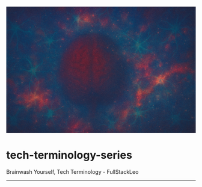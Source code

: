 ![Tech Terminology Series Cover Image](https://raw.githubusercontent.com/fullstackleo777/covers/refs/heads/main/covers/tech-terminology-series/cover_tech-terminology-series.png)

# tech-terminology-series

Brainwash Yourself, Tech Terminology - FullStackLeo

___
